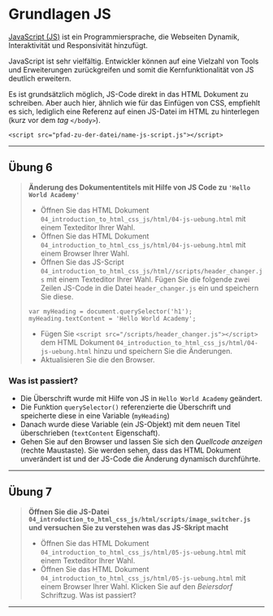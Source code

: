 # Grundlagen JS

[JavaScript (JS)](https://de.wikipedia.org/wiki/JavaScript) ist ein Programmiersprache, die Webseiten Dynamik, Interaktivität und Responsivität hinzufügt.

JavaScript ist sehr vielfältig. Entwickler können auf eine Vielzahl von Tools und Erweiterungen zurückgreifen und somit die Kernfunktionalität von JS deutlich erweitern.

Es ist grundsätzlich möglich, JS-Code direkt in das HTML Dokument zu schreiben. Aber auch hier, ähnlich wie für das Einfügen von CSS, empfiehlt es sich, lediglich eine Referenz auf einen JS-Datei im HTML zu hinterlegen (kurz vor dem _tag_ `</body>`). 

`<script src="pfad-zu-der-datei/name-js-script.js"></script>`

***

## Übung 6

> __Änderung des Dokumententitels mit Hilfe von JS Code zu `'Hello World Academy'`__
> * Öffnen Sie das HTML Dokument `04_introduction_to_html_css_js/html/04-js-uebung.html` mit einem Texteditor Ihrer Wahl.
> * Öffnen Sie das HTML Dokument `04_introduction_to_html_css_js/html/04-js-uebung.html` mit einem Browser Ihrer Wahl.
> * Öffnen Sie das JS-Script `04_introduction_to_html_css_js/html//scripts/header_changer.js` mit einem Texteditor Ihrer Wahl.
> Fügen Sie die folgende zwei Zeilen JS-Code in die Datei `header_changer.js` ein und speichern Sie diese.
>```
>var myHeading = document.querySelector('h1');
>myHeading.textContent = 'Hello World Academy';
>```
> * Fügen Sie `<script src="/scripts/header_changer.js"></script>` dem HTML Dokument `04_introduction_to_html_css_js/html/04-js-uebung.html` hinzu und speichern Sie die Änderungen.
> * Aktualisieren Sie die den Browser.

### Was ist passiert?

* Die Überschrift wurde mit Hilfe von JS in `Hello World Academy` geändert.
* Die Funktion `querySelector()` referenzierte die Überschrift und speicherte diese in eine  Variable (`myHeading`)
* Danach wurde diese Variable (ein JS-Objekt) mit dem neuen Titel überschrieben (`textContent` Eigenschaft).
* Gehen Sie auf den Browser und lassen Sie sich den _Quellcode anzeigen_ (rechte Maustaste). Sie werden sehen, dass das HTML Dokument unverändert ist und der JS-Code die Änderung dynamisch durchführte.   

***

## Übung 7

> __Öffnen Sie die JS-Datei `04_introduction_to_html_css_js/html/scripts/image_switcher.js` und versuchen Sie zu verstehen was das JS-Skript macht__
> * Öffnen Sie das HTML Dokument `04_introduction_to_html_css_js/html/05-js-uebung.html` mit einem Texteditor Ihrer Wahl.
> * Öffnen Sie das HTML Dokument `04_introduction_to_html_css_js/html/05-js-uebung.html` mit einem Browser Ihrer Wahl.
> Klicken Sie auf den _Beiersdorf_ Schriftzug. 
> Was ist passiert?
***